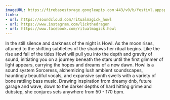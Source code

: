 ```yaml
---
imageURL: https://firebasestorage.googleapis.com:443/v0/b/festivl.appspot.com/o/userContent%2FA4ADC4E2-DB6C-4D12-8CDA-8EC8A7A7BCA8.png?alt=media&token=8af8345b-eda1-44b2-a4d0-c65afc548ce2
links:
- url: https://soundcloud.com/ritualmagick_howl
- url: https://www.instagram.com/lickthedragon
- url: https://www.facebook.com/ritualmagick.howl
---
```

In the still silence and darkness of the night is Howl. As the moon rises, attuned to the shifting subtleties of the shadows her ritual begins. Like the rise and fall of the tides Howl will pull you into the depth and gravity of sound, initiating you on a journey beneath the stars until the first glimmer of light appears, carrying the hopes and dreams of a new dawn. Howl is a sound system Sorceress, alchemizing lush ambient soundscapes, hauntingly beautiful vocals, and expansive synth swells with a variety of bone rattling bass music. Drawing inspiration from dreamy dnb, future garage and wave, down to the darker depths of hard hitting grime and dubstep, she conjures sets anywhere from 50 - 170 bpm.
